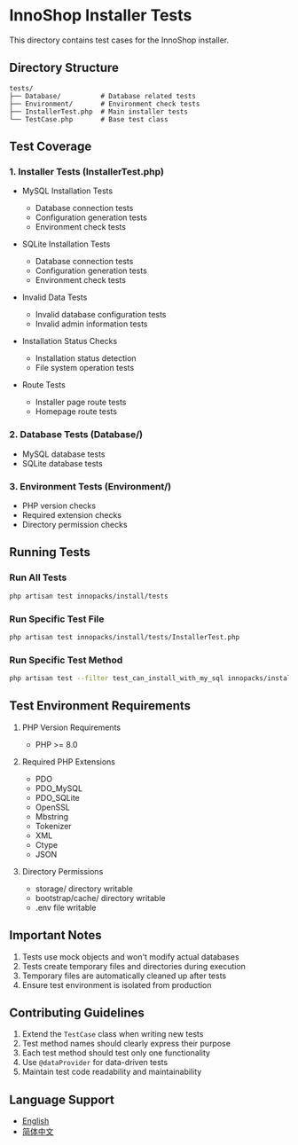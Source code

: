 # InnoShop Installer Tests

This directory contains test cases for the InnoShop installer.

## Directory Structure

```
tests/
├── Database/          # Database related tests
├── Environment/       # Environment check tests
├── InstallerTest.php  # Main installer tests
└── TestCase.php       # Base test class
```

## Test Coverage

### 1. Installer Tests (InstallerTest.php)

- MySQL Installation Tests
  - Database connection tests
  - Configuration generation tests
  - Environment check tests

- SQLite Installation Tests
  - Database connection tests
  - Configuration generation tests
  - Environment check tests

- Invalid Data Tests
  - Invalid database configuration tests
  - Invalid admin information tests

- Installation Status Checks
  - Installation status detection
  - File system operation tests

- Route Tests
  - Installer page route tests
  - Homepage route tests

### 2. Database Tests (Database/)

- MySQL database tests
- SQLite database tests

### 3. Environment Tests (Environment/)

- PHP version checks
- Required extension checks
- Directory permission checks

## Running Tests

### Run All Tests

```bash
php artisan test innopacks/install/tests
```

### Run Specific Test File

```bash
php artisan test innopacks/install/tests/InstallerTest.php
```

### Run Specific Test Method

```bash
php artisan test --filter test_can_install_with_my_sql innopacks/install/tests/InstallerTest.php
```

## Test Environment Requirements

1. PHP Version Requirements
   - PHP >= 8.0

2. Required PHP Extensions
   - PDO
   - PDO_MySQL
   - PDO_SQLite
   - OpenSSL
   - Mbstring
   - Tokenizer
   - XML
   - Ctype
   - JSON

3. Directory Permissions
   - storage/ directory writable
   - bootstrap/cache/ directory writable
   - .env file writable

## Important Notes

1. Tests use mock objects and won't modify actual databases
2. Tests create temporary files and directories during execution
3. Temporary files are automatically cleaned up after tests
4. Ensure test environment is isolated from production

## Contributing Guidelines

1. Extend the `TestCase` class when writing new tests
2. Test method names should clearly express their purpose
3. Each test method should test only one functionality
4. Use `@dataProvider` for data-driven tests
5. Maintain test code readability and maintainability

## Language Support

- [English](README.md)
- [简体中文](README.zh-CN.md) 